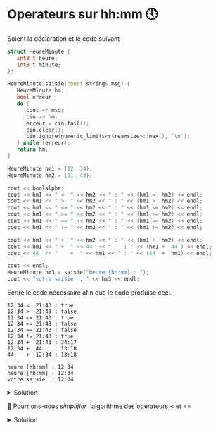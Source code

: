 # Operateurs sur hh:mm 🕔

Soient la déclaration et le code suivant

~~~cpp
struct HeureMinute {
   int8_t heure;
   int8_t minute;
};

HeureMinute saisie(const string& msg) {
   HeureMinute hm;
   bool erreur;
   do {
      cout << msg;
      cin >> hm;
      erreur = cin.fail();
      cin.clear();
      cin.ignore(numeric_limits<streamsize>::max(), '\n');
   } while (erreur);
   return hm;
}

HeureMinute hm1 = {12, 34};
HeureMinute hm2 = {21, 43};

cout << boolalpha;
cout << hm1 << " <  " << hm2 << " : " << (hm1 <  hm2) << endl;
cout << hm1 << " >  " << hm2 << " : " << (hm1 >  hm2) << endl;
cout << hm1 << " <= " << hm2 << " : " << (hm1 <= hm2) << endl;
cout << hm1 << " >= " << hm2 << " : " << (hm1 >= hm2) << endl;
cout << hm1 << " == " << hm2 << " : " << (hm1 == hm2) << endl;
cout << hm1 << " != " << hm2 << " : " << (hm1 != hm2) << endl;

cout << hm1 << " +  " << hm2 << " : " << (hm1 +  hm2) << endl;
cout << hm1 << " +  " << 44  << "    : " << (hm1 +  44 ) << endl;
cout << 44  << "    +  " << hm1 << " : " << (44  +  hm1) << endl;

cout << endl;
HeureMinute hm3 = saisie("heure [hh:mm] : ");
cout << "votre saisie  : " << hm3 << endl;
~~~

Ecrire le code nécessaire afin que le code produise ceci.

~~~
12:34 <  21:43 : true
12:34 >  21:43 : false
12:34 <= 21:43 : true
12:34 >= 21:43 : false
12:34 == 21:43 : false
12:34 != 21:43 : true
12:34 +  21:43 : 34:17
12:34 +  44    : 13:18
44    +  12:34 : 13:18

heure [hh:mm] : 12 34
heure [hh:mm] : 12:34
votre saisie  : 12:34

~~~

<details>
<summary>Solution</summary>

~~~cpp
bool operator< (const HeureMinute& lhs, const HeureMinute& rhs) {
   if (lhs.heure != rhs.heure)
      return lhs.heure < rhs.heure;
   return lhs.minute < rhs.minute;
}

bool operator> (const HeureMinute& lhs, const HeureMinute& rhs) {
   return rhs < lhs;
}

bool operator<= (const HeureMinute& lhs, const HeureMinute& rhs) {
   return !(rhs < lhs);
}

bool operator>= (const HeureMinute& lhs, const HeureMinute& rhs) {
   return !(lhs < rhs);
}

bool operator== (const HeureMinute& lhs, const HeureMinute& rhs) {
   return lhs.heure   == rhs.heure
      and lhs.minute  == rhs.minute;
}

bool operator!= (const HeureMinute& lhs, const HeureMinute& rhs) {
   return !(lhs == rhs);
}

HeureMinute operator+ (const HeureMinute& lhs, const HeureMinute& rhs) {
   return { int8_t(lhs.heure + rhs.heure + (lhs.minute + rhs.minute) / 60),
            int8_t((lhs.minute + rhs.minute) % 60)};
}

HeureMinute operator+ (const HeureMinute& lhs, int8_t minute) {
   return { int8_t(lhs.heure + (lhs.minute + minute) / 60),
            int8_t((lhs.minute + minute) % 60)};
}

HeureMinute operator+ (int8_t minute, const HeureMinute& rhs) {
   return rhs + minute;
}

ostream& operator<< (ostream& os, const HeureMinute& h) {
   return os << (int)h.heure << ":" << (int)h.minute;
}

istream& operator>> (istream& is, HeureMinute& h) {
   int  valeur; // sinon lecture d'un char avec int8_t
   is >> valeur;
   h.heure = valeur;

   char c;
   is >> c;
   if (c != ':') {
      is.setstate(ios::failbit);
   }

   is >> valeur;
   h.minute = valeur;

   if (h.minute >= 60) {
      is.setstate(ios::failbit);
   }

   return is;
}
~~~

------------------------------------------------------------

</details>

🤔 Pourrions-nous *simplifier* l'algorithme des opérateurs < et ==

<details>
<summary>Solution</summary>

En profitant de la comparaison lexicographique des structures comme 
*vector*, *array*, *pair*, etc ... 👍

Choisir toutefois la structure la plus économe en mémoire (compléxité spatiale).

~~~cpp
bool operator< (const HeureMinute& lhs, const HeureMinute& rhs) {
   return pair{lhs.heure, lhs.minute} < pair{rhs.heure, rhs.minute};
}

bool operator== (const HeureMinute& lhs, const HeureMinute& rhs) {
   return pair{lhs.heure, lhs.minute} == pair{rhs.heure, rhs.minute};
}
~~~

</details>
